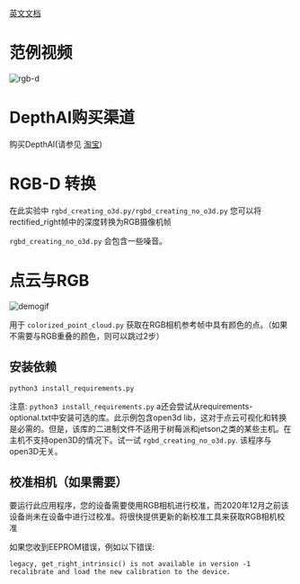 [英文文档](README.md)

# 范例视频
![rgb-d](https://media.giphy.com/media/SnW9p4r3feMQGOmayy/giphy.gif)

# DepthAI购买渠道

购买DepthAI(请参见 [淘宝](https://item.taobao.com/item.htm?id=626257175462))

# RGB-D 转换

在此实验中 `rgbd_creating_o3d.py/rgbd_creating_no_o3d.py` 您可以将rectified_right帧中的深度转换为RGB摄像机帧


`rgbd_creating_no_o3d.py` 会包含一些噪音。

# 点云与RGB
![demogif](https://media.giphy.com/media/UeAlkPpeHaxItO0NJ6/giphy.gif)

用于 `colorized_point_cloud.py` 获取在RGB相机参考帧中具有颜色的点。（如果不需要与RGB重叠的颜色，则可以跳过2步）

## 安装依赖

```
python3 install_requirements.py
```
注意: `python3 install_requirements.py` a还会尝试从requirements-optional.txt中安装可选的库。此示例包含open3d lib，这对于点云可视化和转换是必需的。但是，该库的二进制文件不适用于树莓派和jetson之类的某些主机。在主机不支持open3D的情况下。试一试  `rgbd_creating_no_o3d.py`. 该程序与open3D无关。

## 校准相机（如果需要）

要运行此应用程序，您的设备需要使用RGB相机进行校准，而2020年12月之前该设备尚未在设备中进行过校准。将很快提供更新的新校准工具来获取RGB相机校准

如果您收到EEPROM错误，例如以下错误:

```
legacy, get_right_intrinsic() is not available in version -1
recalibrate and load the new calibration to the device. 
```

